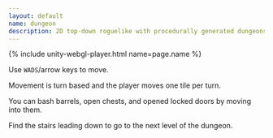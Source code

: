 ```yaml
---
layout: default 
name: dungeon
description: 2D top-down roguelike with procedurally generated dungeons.
---
```


{% include unity-webgl-player.html name=page.name %}

Use `WADS`/arrow keys to move.

Movement is turn based and the player moves one tile per turn.

You can bash barrels, open chests, and opened locked doors by moving into them.

Find the stairs leading down to go to the next level of the dungeon.
